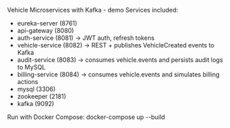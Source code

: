 Vehicle Microservices with Kafka - demo
Services included:
- eureka-server (8761)
- api-gateway (8080)
- auth-service (8081) -> JWT auth, refresh tokens
- vehicle-service (8082) -> REST + publishes VehicleCreated events to Kafka
- audit-service (8083)  -> consumes vehicle.events and persists audit logs to MySQL
- billing-service (8084) -> consumes vehicle.events and simulates billing actions
- mysql (3306)
- zookeeper (2181)
- kafka (9092)

Run with Docker Compose:
  docker-compose up --build
